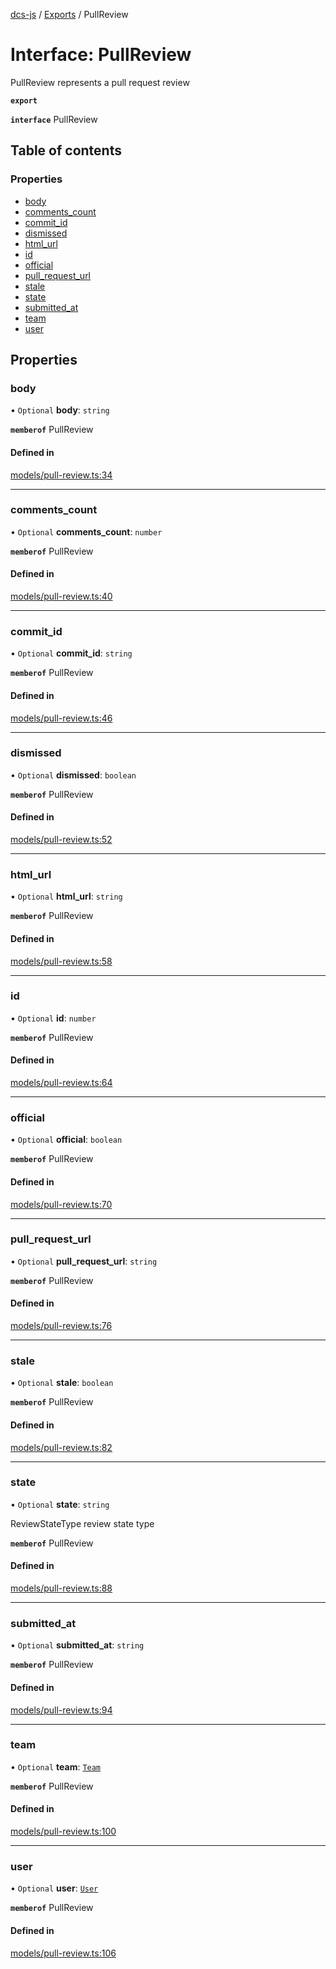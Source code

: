 [dcs-js](../README.md) / [Exports](../modules.md) / PullReview

# Interface: PullReview

PullReview represents a pull request review

**`export`**

**`interface`** PullReview

## Table of contents

### Properties

- [body](PullReview.md#body)
- [comments\_count](PullReview.md#comments_count)
- [commit\_id](PullReview.md#commit_id)
- [dismissed](PullReview.md#dismissed)
- [html\_url](PullReview.md#html_url)
- [id](PullReview.md#id)
- [official](PullReview.md#official)
- [pull\_request\_url](PullReview.md#pull_request_url)
- [stale](PullReview.md#stale)
- [state](PullReview.md#state)
- [submitted\_at](PullReview.md#submitted_at)
- [team](PullReview.md#team)
- [user](PullReview.md#user)

## Properties

### <a id="body" name="body"></a> body

• `Optional` **body**: `string`

**`memberof`** PullReview

#### Defined in

[models/pull-review.ts:34](https://github.com/unfoldingWord/dcs-js/blob/42a7ab5/models/pull-review.ts#L34)

___

### <a id="comments_count" name="comments_count"></a> comments\_count

• `Optional` **comments\_count**: `number`

**`memberof`** PullReview

#### Defined in

[models/pull-review.ts:40](https://github.com/unfoldingWord/dcs-js/blob/42a7ab5/models/pull-review.ts#L40)

___

### <a id="commit_id" name="commit_id"></a> commit\_id

• `Optional` **commit\_id**: `string`

**`memberof`** PullReview

#### Defined in

[models/pull-review.ts:46](https://github.com/unfoldingWord/dcs-js/blob/42a7ab5/models/pull-review.ts#L46)

___

### <a id="dismissed" name="dismissed"></a> dismissed

• `Optional` **dismissed**: `boolean`

**`memberof`** PullReview

#### Defined in

[models/pull-review.ts:52](https://github.com/unfoldingWord/dcs-js/blob/42a7ab5/models/pull-review.ts#L52)

___

### <a id="html_url" name="html_url"></a> html\_url

• `Optional` **html\_url**: `string`

**`memberof`** PullReview

#### Defined in

[models/pull-review.ts:58](https://github.com/unfoldingWord/dcs-js/blob/42a7ab5/models/pull-review.ts#L58)

___

### <a id="id" name="id"></a> id

• `Optional` **id**: `number`

**`memberof`** PullReview

#### Defined in

[models/pull-review.ts:64](https://github.com/unfoldingWord/dcs-js/blob/42a7ab5/models/pull-review.ts#L64)

___

### <a id="official" name="official"></a> official

• `Optional` **official**: `boolean`

**`memberof`** PullReview

#### Defined in

[models/pull-review.ts:70](https://github.com/unfoldingWord/dcs-js/blob/42a7ab5/models/pull-review.ts#L70)

___

### <a id="pull_request_url" name="pull_request_url"></a> pull\_request\_url

• `Optional` **pull\_request\_url**: `string`

**`memberof`** PullReview

#### Defined in

[models/pull-review.ts:76](https://github.com/unfoldingWord/dcs-js/blob/42a7ab5/models/pull-review.ts#L76)

___

### <a id="stale" name="stale"></a> stale

• `Optional` **stale**: `boolean`

**`memberof`** PullReview

#### Defined in

[models/pull-review.ts:82](https://github.com/unfoldingWord/dcs-js/blob/42a7ab5/models/pull-review.ts#L82)

___

### <a id="state" name="state"></a> state

• `Optional` **state**: `string`

ReviewStateType review state type

**`memberof`** PullReview

#### Defined in

[models/pull-review.ts:88](https://github.com/unfoldingWord/dcs-js/blob/42a7ab5/models/pull-review.ts#L88)

___

### <a id="submitted_at" name="submitted_at"></a> submitted\_at

• `Optional` **submitted\_at**: `string`

**`memberof`** PullReview

#### Defined in

[models/pull-review.ts:94](https://github.com/unfoldingWord/dcs-js/blob/42a7ab5/models/pull-review.ts#L94)

___

### <a id="team" name="team"></a> team

• `Optional` **team**: [`Team`](Team.md)

**`memberof`** PullReview

#### Defined in

[models/pull-review.ts:100](https://github.com/unfoldingWord/dcs-js/blob/42a7ab5/models/pull-review.ts#L100)

___

### <a id="user" name="user"></a> user

• `Optional` **user**: [`User`](User.md)

**`memberof`** PullReview

#### Defined in

[models/pull-review.ts:106](https://github.com/unfoldingWord/dcs-js/blob/42a7ab5/models/pull-review.ts#L106)
